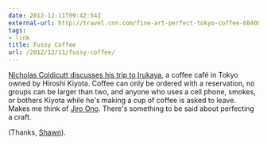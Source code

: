 ```yaml
---
date: 2012-12-11T09:42:54Z
external-url: http://travel.cnn.com/fine-art-perfect-tokyo-coffee-684001
tags:
- link
title: Fussy Coffee
url: /2012/12/11/fussy-coffee/
---
```


[Nicholas Coldicutt discusses his trip to Irukaya](http://travel.cnn.com/fine-art-perfect-tokyo-coffee-684001), a coffee café in Tokyo owned by Hiroshi Kiyota. Coffee can only be ordered with a reservation, no groups can be larger than two, and anyone who uses a cell phone, smokes, or bothers Kiyota while he's making a cup of coffee is asked to leave. Makes me think of [Jiro Ono](http://en.wikipedia.org/wiki/Jiro_Dreams_of_Sushi). There's something to be said about perfecting a craft. 

(Thanks, [Shawn](http://shawnblanc.net/2012/12/fussy-coffee/)).
